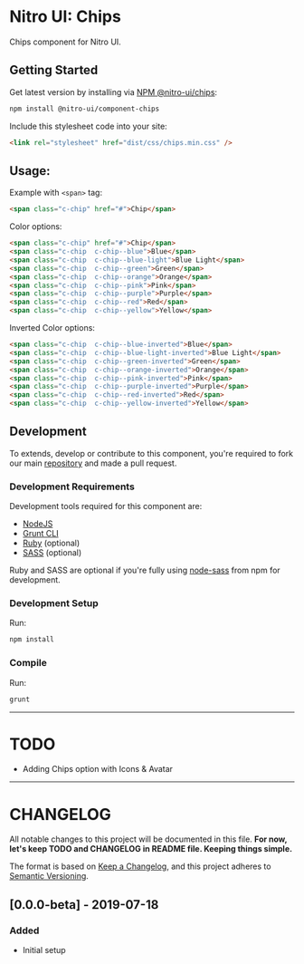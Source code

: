 # Nitro UI: Chips

Chips component for Nitro UI.

## Getting Started

Get latest version by installing via [NPM @nitro-ui/chips](https://www.npmjs.com/package/@nitro-ui/component-chips):

```sh
npm install @nitro-ui/component-chips
```

Include this stylesheet code into your site:

```html
<link rel="stylesheet" href="dist/css/chips.min.css" />
```

## Usage:

Example with `<span>` tag:

```html
<span class="c-chip" href="#">Chip</span>
```

Color options:

```html
<span class="c-chip" href="#">Chip</span>
<span class="c-chip  c-chip--blue">Blue</span>
<span class="c-chip  c-chip--blue-light">Blue Light</span>
<span class="c-chip  c-chip--green">Green</span>
<span class="c-chip  c-chip--orange">Orange</span>
<span class="c-chip  c-chip--pink">Pink</span>
<span class="c-chip  c-chip--purple">Purple</span>
<span class="c-chip  c-chip--red">Red</span>
<span class="c-chip  c-chip--yellow">Yellow</span>
```

Inverted Color options:

```html
<span class="c-chip  c-chip--blue-inverted">Blue</span>
<span class="c-chip  c-chip--blue-light-inverted">Blue Light</span>
<span class="c-chip  c-chip--green-inverted">Green</span>
<span class="c-chip  c-chip--orange-inverted">Orange</span>
<span class="c-chip  c-chip--pink-inverted">Pink</span>
<span class="c-chip  c-chip--purple-inverted">Purple</span>
<span class="c-chip  c-chip--red-inverted">Red</span>
<span class="c-chip  c-chip--yellow-inverted">Yellow</span>
```

## Development

To extends, develop or contribute to this component, you're required to fork our main [repository](https://github.com/icarasia-engineering/nitro-ui) and made a pull request.

### Development Requirements

Development tools required for this component are:

- [NodeJS](https://nodejs.org/en/)
- [Grunt CLI](https://gruntjs.com)
- [Ruby](https://www.ruby-lang.org/en/) (optional)
- [SASS](https://sass-lang.com) (optional)

Ruby and SASS are optional if you're fully using [node-sass](https://github.com/sass/node-sass) from npm for development.

### Development Setup

Run:

```sh
npm install
```

### Compile

Run:

```sh
grunt
```
---

# TODO

- Adding Chips option with Icons & Avatar

---

# CHANGELOG

All notable changes to this project will be documented in this file. **For now, let's keep TODO and CHANGELOG in README file. Keeping things simple.**

The format is based on [Keep a Changelog](https://keepachangelog.com/en/1.0.0/),
and this project adheres to [Semantic Versioning](https://semver.org/spec/v2.0.0.html).

## [0.0.0-beta] - 2019-07-18
### Added
- Initial setup
